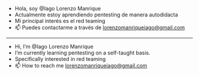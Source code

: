 - Hola, soy @Iago Lorenzo Manrique
- Actualmente estoy aprendiendo pentesting de manera autodidacta
- Mi principal interés es el red teaming
- 📫 Puedes contactarme a través de lorenzomanriqueiago@gmail.com

--------------------------------------------------------------
  
- Hi, I’m @Iago Lorenzo Manrique
- I’m currently learning pentesting on a self-taught basis.
- Specifically interested in red teaming
- 📫 How to reach me lorenzomanriqueiago@gmail.com
